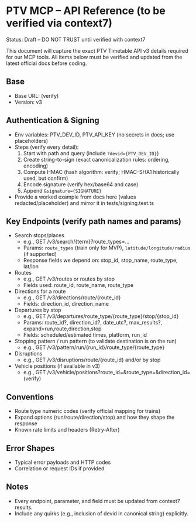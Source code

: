 # PTV MCP – API Reference (to be verified via context7)

Status: Draft – DO NOT TRUST until verified with context7

This document will capture the exact PTV Timetable API v3 details required for our MCP tools. All items below must be verified and updated from the latest official docs before coding.

## Base
- Base URL: (verify)
- Version: v3

## Authentication & Signing
- Env variables: PTV_DEV_ID, PTV_API_KEY (no secrets in docs; use placeholders)
- Steps (verify every detail):
  1) Start with path and query (include `?devid={PTV_DEV_ID}`)
  2) Create string-to-sign (exact canonicalization rules: ordering, encoding)
  3) Compute HMAC (hash algorithm: verify; HMAC-SHA1 historically used, but confirm)
  4) Encode signature (verify hex/base64 and case)
  5) Append `&signature={SIGNATURE}`
- Provide a worked example from docs here (values redacted/placeholder) and mirror it in tests/signing.test.ts

## Key Endpoints (verify path names and params)
- Search stops/places
  - e.g., GET /v3/search/{term}?route_types=…
  - Params: `route_types` (train only for MVP), `latitude/longitude/radius` (if supported)
  - Response fields we depend on: stop_id, stop_name, route_type, lat/lon
- Routes
  - e.g., GET /v3/routes or routes by stop
  - Fields used: route_id, route_name, route_type
- Directions for a route
  - e.g., GET /v3/directions/route/{route_id}
  - Fields: direction_id, direction_name
- Departures by stop
  - e.g., GET /v3/departures/route_type/{route_type}/stop/{stop_id}
  - Params: route_id?, direction_id?, date_utc?, max_results?, expand=run,route,direction,stop
  - Fields: scheduled/estimated times, platform, run_id
- Stopping pattern / run pattern (to validate destination is on the run)
  - e.g., GET /v3/pattern/run/{run_id}/route_type/{route_type}
- Disruptions
  - e.g., GET /v3/disruptions/route/{route_id} and/or by stop
- Vehicle positions (if available in v3)
  - e.g., GET /v3/vehicle/positions?route_id=&route_type=&direction_id= (verify)

## Conventions
- Route type numeric codes (verify official mapping for trains)
- Expand options (run/route/direction/stop) and how they shape the response
- Known rate limits and headers (Retry-After)

## Error Shapes
- Typical error payloads and HTTP codes
- Correlation or request IDs if provided

## Notes
- Every endpoint, parameter, and field must be updated from context7 results.
- Include any quirks (e.g., inclusion of devid in canonical string) explicitly.

